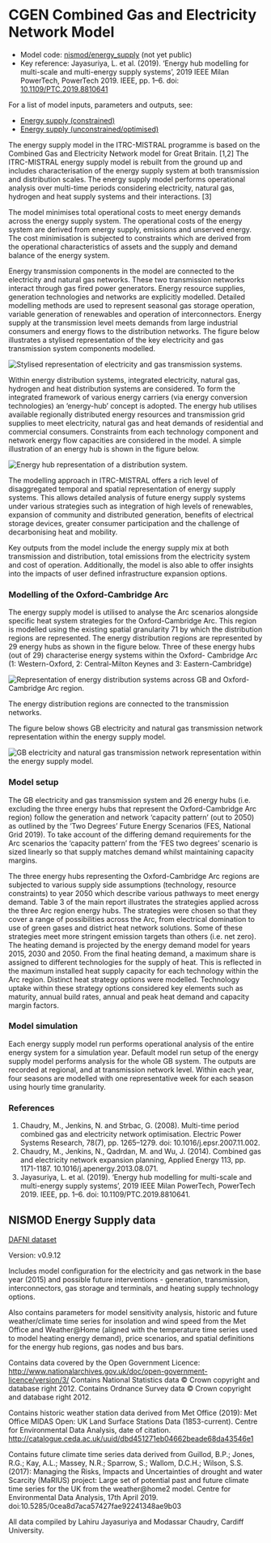 # CGEN Combined Gas and Electricity Network Model

- Model code: [nismod/energy_supply](https://github.com/nismod/energy_supply)
  (not yet public)
- Key reference: Jayasuriya, L. et al. (2019). ‘Energy hub modelling for
  multi-scale and multi-energy supply systems’, 2019 IEEE Milan PowerTech,
  PowerTech 2019. IEEE, pp. 1–6. doi:
  [10.1109/PTC.2019.8810641](https://doi.org/10.1109/PTC.2019.8810641)

For a list of model inputs, parameters and outputs, see:
- [Energy supply (constrained)](./energy_supply_constrained_details.html)
- [Energy supply (unconstrained/optimised)](./energy_supply_optimised_details.html)

The energy supply model in the ITRC-MISTRAL programme is based on the Combined
Gas and Electricity Network model for Great Britain. [1,2] The ITRC-MISTRAL
energy supply model is rebuilt from the ground up and includes characterisation
of the energy supply system at both transmission and distribution scales. The
energy supply model performs operational analysis over multi-time periods
considering electricity, natural gas, hydrogen and heat supply systems and their
interactions. [3]

The model minimises total operational costs to meet energy demands across the
energy supply system. The operational costs of the energy system are derived
from energy supply, emissions and unserved energy. The cost minimisation is
subjected to constraints which are derived from the operational characteristics
of assets and the supply and demand balance of the energy system.

Energy transmission components in the model are connected to the electricity and
natural gas networks. These two transmission networks interact through gas fired
power generators. Energy resource supplies, generation technologies and networks
are explicitly modelled. Detailed modelling methods are used to represent
seasonal gas storage operation, variable generation of renewables and operation
of interconnectors. Energy supply at the transmission level meets demands from
large industrial consumers and energy flows to the distribution networks. The
figure below illustrates a stylised representation of the key electricity and
gas transmission system components modelled.

![Stylised representation of electricity and gas transmission systems.]()

Within energy distribution systems, integrated electricity, natural gas,
hydrogen and heat distribution systems are considered. To form the integrated
framework of various energy carriers (via energy conversion technologies) an
‘energy-hub’ concept is adopted. The energy hub utilises available regionally
distributed energy resources and transmission grid supplies to meet electricity,
natural gas and heat demands of residential and commercial consumers.
Constraints from each technology component and network energy flow capacities
are considered in the model. A simple illustration of an energy hub is shown in
the figure below.

![Energy hub representation of a distribution system.]()

The modelling approach in ITRC-MISTRAL offers a rich level of disaggregated
temporal and spatial representation of energy supply systems. This allows
detailed analysis of future energy supply systems under various strategies such
as integration of high levels of renewables, expansion of community and
distributed generation, benefits of electrical storage devices, greater consumer
participation and the challenge of decarbonising heat and mobility.

Key outputs from the model include the energy supply mix at both transmission
and distribution, total emissions from the electricity system and cost of
operation. Additionally, the model is also able to offer insights into the
impacts of user defined infrastructure expansion options.

### Modelling of the Oxford-Cambridge Arc

The energy supply model is utilised to analyse the Arc scenarios alongside
specific heat system strategies for the Oxford-Cambridge Arc. This region is
modelled using the existing spatial granularity 71 by which the distribution
regions are represented. The energy distribution regions are represented by 29
energy hubs as shown in the figure below. Three of these energy hubs (out of 29)
characterise energy systems within the Oxford- Cambridge Arc (1: Western-Oxford,
2: Central-Milton Keynes and 3: Eastern-Cambridge)

![Representation of energy distribution systems across GB and Oxford-Cambridge Arc region.]()

The energy distribution regions are connected to the transmission networks.

The figure below shows GB electricity and natural gas transmission network
representation within the energy supply model.

![GB electricity and natural gas transmission network representation within the energy supply model.]()

### Model setup

The GB electricity and gas transmission system and 26 energy hubs (i.e.
excluding the three energy hubs that represent the Oxford-Cambridge Arc region)
follow the generation and network ‘capacity pattern’ (out to 2050) as outlined
by the ‘Two Degrees’ Future Energy Scenarios (FES, National Grid 2019). To take
account of the differing demand requirements for the Arc scenarios the ‘capacity
pattern’ from the ‘FES two degrees’ scenario is sized linearly so that supply
matches demand whilst maintaining capacity margins.

The three energy hubs representing the Oxford-Cambridge Arc regions are
subjected to various supply side assumptions (technology, resource constraints)
to year 2050 which describe various pathways to meet energy demand. Table 3 of
the main report illustrates the strategies applied across the three Arc region
energy hubs. The strategies were chosen so that they cover a range of
possibilities across the Arc, from electrical domination to use of green gases
and district heat network solutions. Some of these strategies meet more
stringent emission targets than others (i.e. net zero). The heating demand is
projected by the energy demand model for years 2015, 2030 and 2050. From the
final heating demand, a maximum share is assigned to different technologies for
the supply of heat. This is reflected in the maximum installed heat supply
capacity for each technology within the Arc region. Distinct heat strategy
options were modelled. Technology uptake within these strategy options
considered key elements such as maturity, annual build rates, annual and peak
heat demand and capacity margin factors.

### Model simulation

Each energy supply model run performs operational analysis of the entire energy
system for a simulation year. Default model run setup of the energy supply model
performs analysis for the whole GB system. The outputs are recorded at regional,
and at transmission network level. Within each year, four seasons are modelled
with one representative week for each season using hourly time granularity.

### References

1. Chaudry, M., Jenkins, N. and Strbac, G. (2008). Multi-time period combined
   gas and electricity network optimisation. Electric Power Systems Research,
   78(7), pp. 1265–1279. doi: 10.1016/j.epsr.2007.11.002.
2. Chaudry, M., Jenkins, N., Qadrdan, M. and Wu, J. (2014). Combined gas and
   electricity network expansion planning, Applied Energy 113, pp. 1171-1187.
   10.1016/j.apenergy.2013.08.071.
3. Jayasuriya, L. et al. (2019). ‘Energy hub modelling for multi-scale and
   multi-energy supply systems’, 2019 IEEE Milan PowerTech, PowerTech 2019.
   IEEE, pp. 1–6. doi: 10.1109/PTC.2019.8810641.


## NISMOD Energy Supply data

[DAFNI dataset](https://facility.secure.dafni.rl.ac.uk/data/details?dataset_id=aa16e098-452b-496a-b3ae-dc95acd6959b&version_id=3d3380bc-2147-46a8-b1d6-74e755f3726b&metadata_id=134184ae-a086-4cf0-92c3-2ba9aa125c4e)

Version: v0.9.12

Includes model configuration for the electricity and gas network in the base
year (2015) and possible future interventions - generation, transmission,
interconnectors, gas storage and terminals, and heating supply technology
options.

Also contains parameters for model sensitivity analysis, historic and future
weather/climate time series for insolation and wind speed from the Met Office
and Weather@Home (aligned with the temperature time series used to model heating
energy demand), price scenarios, and spatial definitions for the energy hub
regions, gas nodes and bus bars.

Contains data covered by the Open Government Licence:
http://www.nationalarchives.gov.uk/doc/open-government-licence/version/3/
Contains National Statistics data © Crown copyright and database right 2012.
Contains Ordnance Survey data © Crown copyright and database right 2012.

Contains historic weather station data derived from Met Office (2019): Met
Office MIDAS Open: UK Land Surface Stations Data (1853-current). Centre for
Environmental Data Analysis, date of citation.
http://catalogue.ceda.ac.uk/uuid/dbd451271eb04662beade68da43546e1

Contains future climate time series data derived from Guillod, B.P.; Jones,
R.G.; Kay, A.L.; Massey, N.R.; Sparrow, S.; Wallom, D.C.H.; Wilson, S.S. (2017):
Managing the Risks, Impacts and Uncertainties of drought and water Scarcity
(MaRIUS) project: Large set of potential past and future climate time series for
the UK from the weather@home2 model. Centre for Environmental Data Analysis,
17th April 2019. doi:10.5285/0cea8d7aca57427fae92241348ae9b03

All data compiled by Lahiru Jayasuriya and Modassar Chaudry, Cardiff University.
